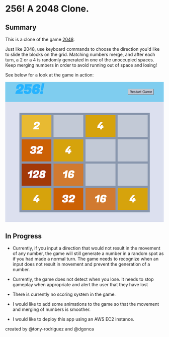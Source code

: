 # 256! A 2048 Clone.

## Summary

This is a clone of the game [2048](http://gabrielecirulli.github.io/2048/).

Just like 2048, use keyboard commands to choose the direction you'd like to slide the blocks on the grid. Matching numbers merge, and after each turn, a 2 or a 4 is randomly generated in one of the unoccupied spaces. Keep merging numbers in order to avoid running out of space and losing!

See below for a look at the game in action:

![256 Screenshot](images/256_screenshot.png?raw=true)




## In Progress

* Currently, if you input a direction that would not result in the movement of any number, the game will still generate a number in a random spot as if you had made a normal turn. The game needs to recognize when an input does not result in movement and prevent the generation of a number. 

* Currently, the game does not detect when you lose. It needs to stop gameplay when appropriate and alert the user that they have lost

* There is currently no scoring system in the game.

* I would like to add some animations to the game so that the movement and merging of numbers is smoother.

* I would like to deploy this app using an AWS EC2 instance.




created by @tony-rodriguez and @dgonca

